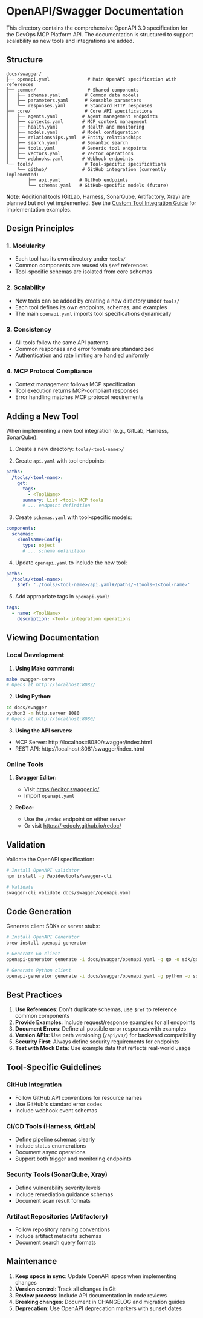 # OpenAPI/Swagger Documentation

This directory contains the comprehensive OpenAPI 3.0 specification for the DevOps MCP Platform API. The documentation is structured to support scalability as new tools and integrations are added.

## Structure

```
docs/swagger/
├── openapi.yaml              # Main OpenAPI specification with references
├── common/                   # Shared components
│   ├── schemas.yaml         # Common data models
│   ├── parameters.yaml      # Reusable parameters
│   └── responses.yaml       # Standard HTTP responses
├── core/                    # Core API specifications
│   ├── agents.yaml         # Agent management endpoints
│   ├── contexts.yaml       # MCP context management
│   ├── health.yaml         # Health and monitoring
│   ├── models.yaml         # Model configuration
│   ├── relationships.yaml  # Entity relationships
│   ├── search.yaml         # Semantic search
│   ├── tools.yaml          # Generic tool endpoints
│   ├── vectors.yaml        # Vector operations
│   └── webhooks.yaml       # Webhook endpoints
└── tools/                   # Tool-specific specifications
    └── github/             # GitHub integration (currently implemented)
        ├── api.yaml       # GitHub endpoints
        └── schemas.yaml   # GitHub-specific models (future)
```

**Note**: Additional tools (GitLab, Harness, SonarQube, Artifactory, Xray) are planned but not yet implemented. See the [Custom Tool Integration Guide](../examples/custom-tool-integration.md) for implementation examples.

## Design Principles

### 1. Modularity
- Each tool has its own directory under `tools/`
- Common components are reused via `$ref` references
- Tool-specific schemas are isolated from core schemas

### 2. Scalability
- New tools can be added by creating a new directory under `tools/`
- Each tool defines its own endpoints, schemas, and examples
- The main `openapi.yaml` imports tool specifications dynamically

### 3. Consistency
- All tools follow the same API patterns
- Common responses and error formats are standardized
- Authentication and rate limiting are handled uniformly

### 4. MCP Protocol Compliance
- Context management follows MCP specification
- Tool execution returns MCP-compliant responses
- Error handling matches MCP protocol requirements

## Adding a New Tool

When implementing a new tool integration (e.g., GitLab, Harness, SonarQube):

1. Create a new directory: `tools/<tool-name>/`

2. Create `api.yaml` with tool endpoints:
```yaml
paths:
  /tools/<tool-name>:
    get:
      tags:
        - <ToolName>
      summary: List <tool> MCP tools
      # ... endpoint definition
```

3. Create `schemas.yaml` with tool-specific models:
```yaml
components:
  schemas:
    <ToolName>Config:
      type: object
      # ... schema definition
```

4. Update `openapi.yaml` to include the new tool:
```yaml
paths:
  /tools/<tool-name>:
    $ref: './tools/<tool-name>/api.yaml#/paths/~1tools~1<tool-name>'
```

5. Add appropriate tags in `openapi.yaml`:
```yaml
tags:
  - name: <ToolName>
    description: <Tool> integration operations
```

## Viewing Documentation

### Local Development

1. **Using Make command:**
```bash
make swagger-serve
# Opens at http://localhost:8082/
```

2. **Using Python:**
```bash
cd docs/swagger
python3 -m http.server 8080
# Opens at http://localhost:8080/
```

3. **Using the API servers:**
- MCP Server: http://localhost:8080/swagger/index.html
- REST API: http://localhost:8081/swagger/index.html

### Online Tools

1. **Swagger Editor:**
   - Visit https://editor.swagger.io/
   - Import `openapi.yaml`

2. **ReDoc:**
   - Use the `/redoc` endpoint on either server
   - Or visit https://redocly.github.io/redoc/

## Validation

Validate the OpenAPI specification:

```bash
# Install OpenAPI validator
npm install -g @apidevtools/swagger-cli

# Validate
swagger-cli validate docs/swagger/openapi.yaml
```

## Code Generation

Generate client SDKs or server stubs:

```bash
# Install OpenAPI Generator
brew install openapi-generator

# Generate Go client
openapi-generator generate -i docs/swagger/openapi.yaml -g go -o sdk/go

# Generate Python client
openapi-generator generate -i docs/swagger/openapi.yaml -g python -o sdk/python
```

## Best Practices

1. **Use References**: Don't duplicate schemas, use `$ref` to reference common components
2. **Provide Examples**: Include request/response examples for all endpoints
3. **Document Errors**: Define all possible error responses with examples
4. **Version APIs**: Use path versioning (`/api/v1/`) for backward compatibility
5. **Security First**: Always define security requirements for endpoints
6. **Test with Mock Data**: Use example data that reflects real-world usage

## Tool-Specific Guidelines

### GitHub Integration
- Follow GitHub API conventions for resource names
- Use GitHub's standard error codes
- Include webhook event schemas

### CI/CD Tools (Harness, GitLab)
- Define pipeline schemas clearly
- Include status enumerations
- Document async operations
- Support both trigger and monitoring endpoints

### Security Tools (SonarQube, Xray)
- Define vulnerability severity levels
- Include remediation guidance schemas
- Document scan result formats

### Artifact Repositories (Artifactory)
- Follow repository naming conventions
- Include artifact metadata schemas
- Document search query formats

## Maintenance

1. **Keep specs in sync**: Update OpenAPI specs when implementing changes
2. **Version control**: Track all changes in Git
3. **Review process**: Include API documentation in code reviews
4. **Breaking changes**: Document in CHANGELOG and migration guides
5. **Deprecation**: Use OpenAPI deprecation markers with sunset dates